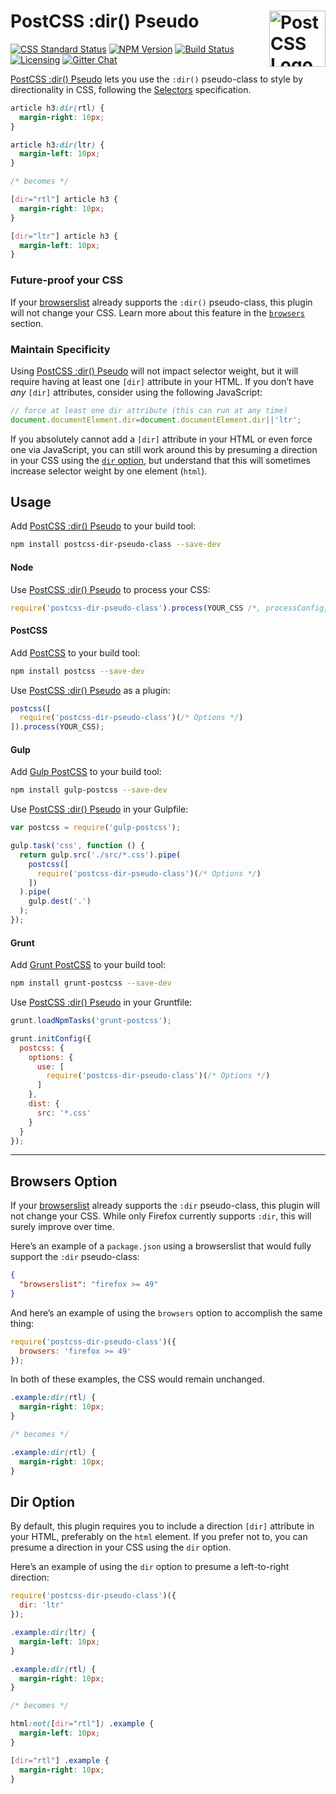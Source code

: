 # PostCSS :dir() Pseudo [<img src="https://postcss.github.io/postcss/logo.svg" alt="PostCSS Logo" width="90" height="90" align="right">][postcss]

[![CSS Standard Status][css-img]][css-url]
[![NPM Version][npm-img]][npm-url]
[![Build Status][cli-img]][cli-url]
[![Licensing][lic-img]][lic-url]
[![Gitter Chat][git-img]][git-url]

[PostCSS :dir() Pseudo] lets you use the `:dir()` pseudo-class to style by
directionality in CSS, following the [Selectors] specification.

```css
article h3:dir(rtl) {
  margin-right: 10px;
}

article h3:dir(ltr) {
  margin-left: 10px;
}

/* becomes */

[dir="rtl"] article h3 {
  margin-right: 10px;
}

[dir="ltr"] article h3 {
  margin-left: 10px;
}
```

### Future-proof your CSS

If your [browserslist] already supports the `:dir()` pseudo-class, this plugin
will not change your CSS. Learn more about this feature in the
[`browsers`](#browsers-option) section.

### Maintain Specificity

Using [PostCSS :dir() Pseudo] will not impact selector weight, but it will
require having at least one `[dir]` attribute in your HTML. If you don’t have
_any_ `[dir]` attributes, consider using the following JavaScript:

```js
// force at least one dir attribute (this can run at any time)
document.documentElement.dir=document.documentElement.dir||'ltr';
```

If you absolutely cannot add a `[dir]` attribute in your HTML or even force one
via JavaScript, you can still work around this by presuming a direction in your
CSS using the [`dir` option](#dir-option), but understand that this will
sometimes increase selector weight by one element (`html`).

## Usage

Add [PostCSS :dir() Pseudo] to your build tool:

```bash
npm install postcss-dir-pseudo-class --save-dev
```

#### Node

Use [PostCSS :dir() Pseudo] to process your CSS:

```js
require('postcss-dir-pseudo-class').process(YOUR_CSS /*, processConfig, options */);
```

#### PostCSS

Add [PostCSS] to your build tool:

```bash
npm install postcss --save-dev
```

Use [PostCSS :dir() Pseudo] as a plugin:

```js
postcss([
  require('postcss-dir-pseudo-class')(/* Options */)
]).process(YOUR_CSS);
```

#### Gulp

Add [Gulp PostCSS] to your build tool:

```bash
npm install gulp-postcss --save-dev
```

Use [PostCSS :dir() Pseudo] in your Gulpfile:

```js
var postcss = require('gulp-postcss');

gulp.task('css', function () {
  return gulp.src('./src/*.css').pipe(
    postcss([
      require('postcss-dir-pseudo-class')(/* Options */)
    ])
  ).pipe(
    gulp.dest('.')
  );
});
```

#### Grunt

Add [Grunt PostCSS] to your build tool:

```bash
npm install grunt-postcss --save-dev
```

Use [PostCSS :dir() Pseudo] in your Gruntfile:

```js
grunt.loadNpmTasks('grunt-postcss');

grunt.initConfig({
  postcss: {
    options: {
      use: [
        require('postcss-dir-pseudo-class')(/* Options */)
      ]
    },
    dist: {
      src: '*.css'
    }
  }
});
```

---

## Browsers Option

If your [browserslist] already supports the `:dir` pseudo-class, this plugin
will not change your CSS. While only Firefox currently supports `:dir`, this
will surely improve over time.

Here’s an example of a `package.json` using a browserslist that would fully
support the `:dir` pseudo-class:

```json
{
  "browserslist": "firefox >= 49"
}
```

And here’s an example of using the `browsers` option to accomplish the same
thing:

```js
require('postcss-dir-pseudo-class')({
  browsers: 'firefox >= 49'
});
```

In both of these examples, the CSS would remain unchanged.

```css
.example:dir(rtl) {
  margin-right: 10px;
}

/* becomes */

.example:dir(rtl) {
  margin-right: 10px;
}
```

## Dir Option

By default, this plugin requires you to include a direction `[dir]` attribute
in your HTML, preferably on the `html` element. If you prefer not to, you
can presume a direction in your CSS using the `dir` option.

Here’s an example of using the `dir` option to presume a left-to-right
direction:

```js
require('postcss-dir-pseudo-class')({
  dir: 'ltr'
});
```

```css
.example:dir(ltr) {
  margin-left: 10px;
}

.example:dir(rtl) {
  margin-right: 10px;
}

/* becomes */

html:not([dir="rtl"]) .example {
  margin-left: 10px;
}

[dir="rtl"] .example {
  margin-right: 10px;
}
```

[cli-url]: https://travis-ci.org/jonathantneal/postcss-dir-pseudo-class
[cli-img]: https://img.shields.io/travis/jonathantneal/postcss-dir-pseudo-class.svg
[css-img]: https://jonathantneal.github.io/css-db/badge/selectors-the-dir-pseudo.svg
[css-url]: https://jonathantneal.github.io/css-db/#selectors-the-dir-pseudo
[git-url]: https://gitter.im/postcss/postcss
[git-img]: https://img.shields.io/badge/chat-gitter-blue.svg
[lic-url]: LICENSE.md
[lic-img]: https://img.shields.io/npm/l/postcss-dir-pseudo-class.svg
[npm-url]: https://www.npmjs.com/package/postcss-dir-pseudo-class
[npm-img]: https://img.shields.io/npm/v/postcss-dir-pseudo-class.svg

[browserslist]: https://github.com/ai/browserslist
[Gulp PostCSS]: https://github.com/postcss/gulp-postcss
[Grunt PostCSS]: https://github.com/nDmitry/grunt-postcss
[PostCSS]: https://github.com/postcss/postcss
[PostCSS :dir() Pseudo]: https://github.com/jonathantneal/postcss-dir-pseudo-class
[Selectors]: https://drafts.csswg.org/selectors-4/#the-dir-pseudo
